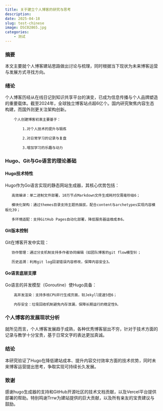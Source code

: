 ```yaml
---
title: 关于建立个人博客的研究与思考
description: 
date: 2025-04-18
slug: test-chinese
image: DSC02865.jpg
categories:
    - 测试
---
```




### 摘要
    
本文主要就个人博客建站思路做出讨论与梳理，同时根据当下现状为未来博客运营与发展方式寻找方向。

### 绪论
个人博客历经从在线日记到知识共享平台的演变，已成为信息传播与个人品牌塑造的重要载体。截至2024年，全球独立博客站点超6亿个。国内研究聚焦内容生态构建，而国外则更关注架构创新。
    
        个人创建博客初衷主要基于：

            1.对个人技术的提升与锻炼 

            2.对日常学习的记录与复盘 

            3.增加学习的乐趣与动力

### Hugo、Git与Go语言的理论基础

#### Hugo技术特性

Hugo作为Go语言实现的静态网站生成器，其核心优势包括：

       高效编译：单二进制文件部署，10万节点Markdown文件生成耗时仅需毫秒级6；

       模块化架构：通过themes目录支持主题热插拔，配合content与archetypes实现内容模板化39；

       多环境适配：支持GitHub Pages自动化部署，降低服务器运维成本6。

#### Git版本控制

Git在博客开发中实现：

       协作管理：通过分支机制支持多作者协同编辑（如团队博客的git flow模型9）；

       历史追溯：利用git log回滚错误内容修改，保障内容安全3。

#### Go语言底层支撑

Go语言的并发模型（Goroutine）使Hugo具备：

        高并发渲染：支持多核CPU并行生成页面，较Jekyll提速5倍6；

        内存安全：垃圾回收机制避免内存泄漏，保障长期运行的稳定性9。

### 个人博客的发展现状分析
    
就所见而言，个人博客发展趋于成熟，各种优秀博客层出不穷，针对于技术方面的记录与教学十分宝贵，基于日常文字的表达更加真诚。

### 结论

本研究验证了Hugo在降低建站成本、提升内容交付效率方面的技术优势，同时未来博客运营提出思考，争取实现可持续长久发展。

### 致谢

感谢hugo生成器的支持和GitHub开源社区的技术文档贡献，以及Vercel平台提供部署的帮助。特别鸣谢Trrw为建站提供的巨大贡献，以及所有亲友的宝贵建议与鼓励。